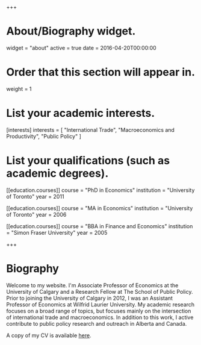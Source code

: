 +++
# About/Biography widget.
widget = "about"
active = true
date = 2016-04-20T00:00:00

# Order that this section will appear in.
weight = 1

# List your academic interests.
[interests]
  interests = [
    "International Trade",
    "Macroeconomics and Productivity",
    "Public Policy"
  ]

# List your qualifications (such as academic degrees).
[[education.courses]]
  course = "PhD in Economics"
  institution = "University of Toronto"
  year = 2011

[[education.courses]]
  course = "MA in Economics"
  institution = "University of Toronto"
  year = 2006

[[education.courses]]
  course = "BBA in Finance and Economics"
  institution = "Simon Fraser University"
  year = 2005
 
+++

# Biography

Welcome to my website. I'm Associate Professor of Economics at the University of Calgary and a Research Fellow at The School of Public Policy. Prior to joining the University of Calgary in 2012, I was an Assistant Professor of Economics at Wilfrid Laurier University. My academic research focuses on a broad range of topics, but focuses mainly on the intersection of international trade and macroeconomics. In addition to this work, I active contribute to public policy research and outreach in Alberta and Canada.

A copy of my CV is available [here](files/CV.pdf).
